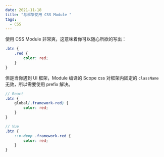 ```yaml
---
date: 2021-11-18
title: "与框架使用 CSS Module "
tags:
  - CSS
---
```

使用 CSS Module 非常爽，这意味着你可以随心所欲的写出：

```scss
.btn {
    .red {
    	color: red;
    }
}
```

但是当你遇到 UI 框架，Module 编译的 Scope css 对框架内固定的 `className` 无效，所以需要使用 prefix 解决。

```scss
// React
.btn {
	global(.framework-red) {
		color: red;
	}
}
```

```scss
// Vue
.btn {
	::v-deep .framework-red {
		color: red;
	}
}
```

